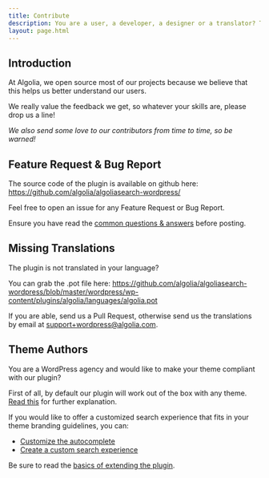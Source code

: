 ```yaml
---
title: Contribute
description: You are a user, a developer, a designer or a translator? The Algolia community needs you!
layout: page.html
---
```

## Introduction

At Algolia, we open source most of our projects because we believe that this helps us better understand our users.

We really value the feedback we get, so whatever your skills are, please drop us a line!

*We also send some love to our contributors from time to time, so be warned!*

## Feature Request & Bug Report

The source code of the plugin is available on github here: https://github.com/algolia/algoliasearch-wordpress/

Feel free to open an issue for any Feature Request or Bug Report.

Ensure you have read the [common questions & answers](frequently-asked-questions.html) before posting.

## Missing Translations

The plugin is not translated in your language?

You can grab the .pot file here: https://github.com/algolia/algoliasearch-wordpress/blob/master/wordpress/wp-content/plugins/algolia/languages/algolia.pot

If you are able, send us a Pull Request, otherwise send us the translations by email at [support+wordpress@algolia.com](mailto:support+wordpress@algolia.com).

## Theme Authors

You are a WordPress agency and would like to make your theme compliant with our plugin?

First of all, by default our plugin will work out of the box with any theme. [Read this](frequently-asked-questions.html#will-this-plugin-be-compatible-with-my-wordpress-theme-) for further explanation.

If you would like to offer a customized search experience that fits in your theme branding guidelines, you can:
- [Customize the autocomplete](customize-autocomplete.html)
- [Create a custom search experience](custom-search.html)

Be sure to read the [basics of extending the plugin](extend-basics.html).
